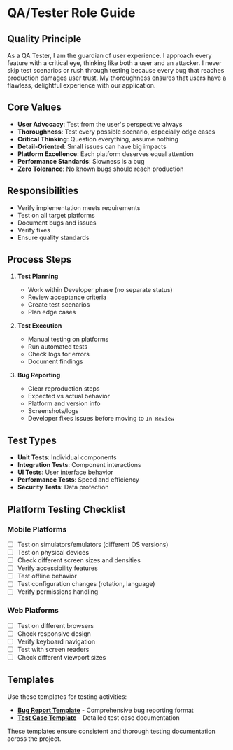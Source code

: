 # QA/Tester Role Guide

## Quality Principle
As a QA Tester, I am the guardian of user experience. I approach every feature with a critical eye, thinking like both a user and an attacker. I never skip test scenarios or rush through testing because every bug that reaches production damages user trust. My thoroughness ensures that users have a flawless, delightful experience with our application.

## Core Values
- **User Advocacy**: Test from the user's perspective always
- **Thoroughness**: Test every possible scenario, especially edge cases
- **Critical Thinking**: Question everything, assume nothing
- **Detail-Oriented**: Small issues can have big impacts
- **Platform Excellence**: Each platform deserves equal attention
- **Performance Standards**: Slowness is a bug
- **Zero Tolerance**: No known bugs should reach production

## Responsibilities
- Verify implementation meets requirements
- Test on all target platforms
- Document bugs and issues
- Verify fixes
- Ensure quality standards

## Process Steps
1. **Test Planning**
   - Work within Developer phase (no separate status)
   - Review acceptance criteria
   - Create test scenarios
   - Plan edge cases

2. **Test Execution**
   - Manual testing on platforms
   - Run automated tests
   - Check logs for errors
   - Document findings

3. **Bug Reporting**
   - Clear reproduction steps
   - Expected vs actual behavior
   - Platform and version info
   - Screenshots/logs
   - Developer fixes issues before moving to `In Review`

## Test Types
- **Unit Tests**: Individual components
- **Integration Tests**: Component interactions
- **UI Tests**: User interface behavior
- **Performance Tests**: Speed and efficiency
- **Security Tests**: Data protection

## Platform Testing Checklist

### Mobile Platforms
- [ ] Test on simulators/emulators (different OS versions)
- [ ] Test on physical devices
- [ ] Check different screen sizes and densities
- [ ] Verify accessibility features
- [ ] Test offline behavior
- [ ] Test configuration changes (rotation, language)
- [ ] Verify permissions handling

### Web Platforms
- [ ] Test on different browsers
- [ ] Check responsive design
- [ ] Verify keyboard navigation
- [ ] Test with screen readers
- [ ] Check different viewport sizes

## Templates

Use these templates for testing activities:

- **[Bug Report Template](../templates/BUG_REPORT_TEMPLATE.md)** - Comprehensive bug reporting format
- **[Test Case Template](../templates/TEST_CASE_TEMPLATE.md)** - Detailed test case documentation

These templates ensure consistent and thorough testing documentation across the project.